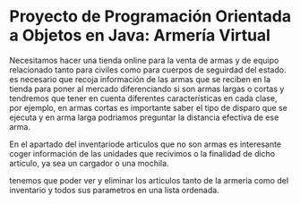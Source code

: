 # Proyecto de Programación Orientada a Objetos en Java: Armería Virtual

Necesitamos hacer una tienda online para la venta de armas y de equipo relacionado tanto para civiles como para cuerpos de seguirdad del estado.
es necesario que recoja información de las armas que se reciben en la tienda para poner al mercado diferenciando si son armas largas o cortas y tendremos que tener en cuenta diferentes características en cada clase, por ejemplo, en armas cortas es importante saber el tipo de disparo que se ejecuta y en arma larga podriamos preguntar la distancia efectiva de ese arma.

En el apartado del inventariode articulos que no son armas es interesante coger información de las unidades que recivimos o la finalidad de dicho articulo, ya sea un cargador o una mochila.

tenemos que poder ver y eliminar los articulos tanto de la armeria como del inventario y todos sus parametros en una lista ordenada.
